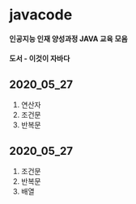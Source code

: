 # javacode
#### 인공지능 인재 양성과정 JAVA 교육 모음
#### 도서 - 이것이 자바다

## 2020_05_27
1. 연산자
2. 조건문
3. 반복문
## 2020_05_27
1. 조건문
2. 반복문
3. 배열

